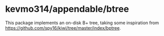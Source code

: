 # kevmo314/appendable/btree

This package implements an on-disk B+ tree, taking some inspiration from
https://github.com/spy16/kiwi/tree/master/index/bptree.
